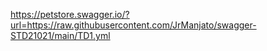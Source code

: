 https://petstore.swagger.io/?url=https://raw.githubusercontent.com/JrManjato/swagger-STD21021/main/TD1.yml
